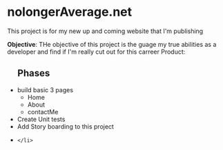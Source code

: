 # nolongerAverage.net
This project is for my new up and coming website that I'm publishing
<p>
  <b>Objective</b>: THe objective of this project is the guage my true abilities as a developer and find if I'm really cut out for this carreer
  <span>
    Product:
  </span>
</p>

<ul>
    <h2>Phases</h2>
    <li>
      build basic 3 pages
      <ul>
        <li>Home</li>
        <li>About</li>
        <li>contactMe</li>
      </ul>
    </li>
    <li>
      Create Unit tests
    </li>
    <li>
      Add Story boarding to this project
    </li>
    <li>

    </li>
</ul>
